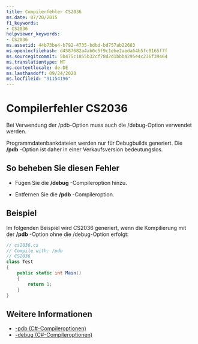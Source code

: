 ```yaml
---
title: Compilerfehler CS2036
ms.date: 07/20/2015
f1_keywords:
- CS2036
helpviewer_keywords:
- CS2036
ms.assetid: 44b73be4-b792-4735-bdbd-bd757ab22683
ms.openlocfilehash: d4587682a4ab0c5f9c1ebe2aeda64b5fc0165f7f
ms.sourcegitcommit: 5b475c1855b32cf78d2d1bbb4295e4c236f39464
ms.translationtype: MT
ms.contentlocale: de-DE
ms.lasthandoff: 09/24/2020
ms.locfileid: "91154196"
---
```

# <a name="compiler-error-cs2036"></a>Compilerfehler CS2036

Bei Verwendung der /pdb-Option muss auch die /debug-Option verwendet werden.  
  
 Programmdatenbankdateien werden nur für Debugbuilds generiert. Die **/pdb** -Option ist daher in einer Verkaufsversion bedeutungslos.  
  
## <a name="to-correct-this-error"></a>So beheben Sie diesen Fehler  
  
- Fügen Sie die **/debug** -Compileroption hinzu.  
  
- Entfernen Sie die **/pdb** -Compileroption.  
  
## <a name="example"></a>Beispiel  

 Im folgenden Beispiel wird CS2036 generiert, wenn die Kompilierung mit der **/pdb** -Option ohne die /debug-Option erfolgt:  
  
```csharp  
// cs2036.cs  
// Compile with: /pdb  
// CS2036  
class Test  
{  
    public static int Main()  
    {  
        return 1;  
    }  
}  
```  
  
## <a name="see-also"></a>Weitere Informationen

- [-pdb (C#-Compileroptionen)](../language-reference/compiler-options/pdb-compiler-option.md)
- [-debug (C#-Compileroptionen)](../language-reference/compiler-options/debug-compiler-option.md)
